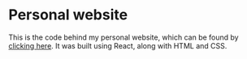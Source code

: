 # Personal website

This is the code behind my personal website, which can be found by [clicking here]().
It was built using React, along with HTML and CSS.
